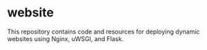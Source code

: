 # website
This repository contains code and resources for deploying dynamic websites using Nginx, uWSGI, and Flask.

